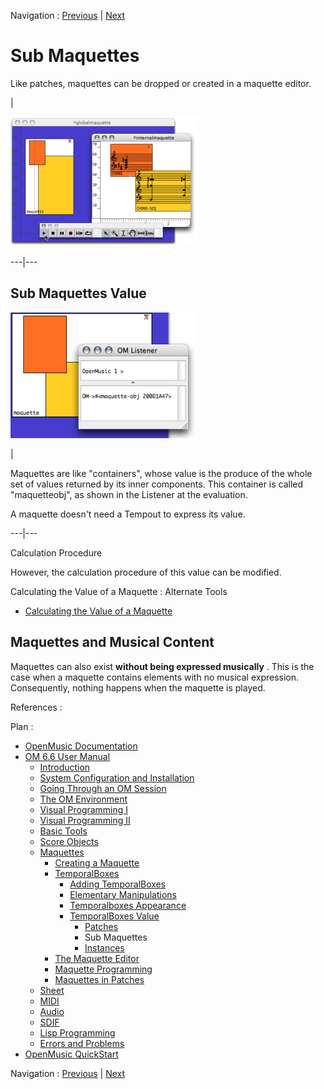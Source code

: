 
Navigation : [Previous](PatchValue "page précédente\(Patches\)") |
[Next](InstancesValue "Next\(Instances\)")

# Sub Maquettes

Like patches, maquettes can be dropped or created in a maquette editor.

|

[![](../res/play_2.png)](../res/play_1.png "Cliquez pour agrandir")  
  
---|---  
  
## Sub Maquettes Value

![](../res/evalmaq.png)

|

Maquettes are like "containers", whose value is the produce of the whole set
of values returned by its inner components. This container is called
"maquetteobj", as shown in the Listener at the evaluation.

A maquette doesn't need a Tempout to express its value.  
  
---|---  
  
Calculation Procedure

However, the calculation procedure of this value can be modified.

Calculating the Value of a Maquette : Alternate Tools

  * [Calculating the Value of a Maquette](Synthesispatch)

## Maquettes and Musical Content

Maquettes can also exist  **without being expressed musically** . This is the
case when a maquette contains elements with no musical expression.
Consequently, nothing happens when the maquette is played.

References :

Plan :

  * [OpenMusic Documentation](OM-Documentation)
  * [OM 6.6 User Manual](OM-User-Manual)
    * [Introduction](00-Sommaire)
    * [System Configuration and Installation](Installation)
    * [Going Through an OM Session](Goingthrough)
    * [The OM Environment](Environment)
    * [Visual Programming I](BasicVisualProgramming)
    * [Visual Programming II](AdvancedVisualProgramming)
    * [Basic Tools](BasicObjects)
    * [Score Objects](ScoreObjects)
    * [Maquettes](Maquettes)
      * [Creating a Maquette](Maquette)
      * [TemporalBoxes](TemporalBoxes)
        * [Adding TemporalBoxes](AddingTempbox)
        * [Elementary Manipulations](elementary)
        * [Temporalboxes Appearance](Appearance)
        * [TemporalBoxes Value](TempValues)
          * [Patches](PatchValue)
          * Sub Maquettes
          * [Instances](InstancesValue)
      * [The Maquette Editor](Editor)
      * [Maquette Programming](Programming%20Maquette)
      * [Maquettes in Patches](Maquettes%20in%20Patches)
    * [Sheet](Sheet)
    * [MIDI](MIDI)
    * [Audio](Audio)
    * [SDIF](SDIF)
    * [Lisp Programming](Lisp)
    * [Errors and Problems](errors)
  * [OpenMusic QuickStart](QuickStart-Chapters)

Navigation : [Previous](PatchValue "page précédente\(Patches\)") |
[Next](InstancesValue "Next\(Instances\)")

